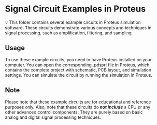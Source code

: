 # Signal Circuit Examples in Proteus
💡 This folder contains several example circuits in Proteus simulation software. These circuits demonstrate various concepts and techniques in signal processing, such as amplification, filtering, and sampling.

## Usage
To use these example circuits, you need to have Proteus installed on your computer. 
You can open the corresponding .pdsprj file in Proteus, which contains the complete project with schematic, PCB layout, and simulation settings. 
You can simulate the circuit by running the simulation in Proteus.

## Note
Please note that these example circuits are for educational and reference purposes only. 
Also, note that these circuits do ***not include*** a CPU or any other advanced control components. 
They are purely based on basic analog and digital signal processing techniques.

